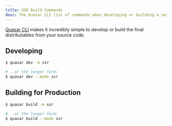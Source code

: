 ```yaml
---
title: SSR Build Commands
desc: The Quasar CLI list of commands when developing or building a server-side rendered app.
---
```

[Quasar CLI](/start/quasar-cli) makes it incredibly simple to develop or build the final distributables from your source code.

## Developing
```bash
$ quasar dev -m ssr

# ..or the longer form:
$ quasar dev --mode ssr
```

## Building for Production
```bash
$ quasar build -m ssr

# ..or the longer form:
$ quasar build --mode ssr
```

